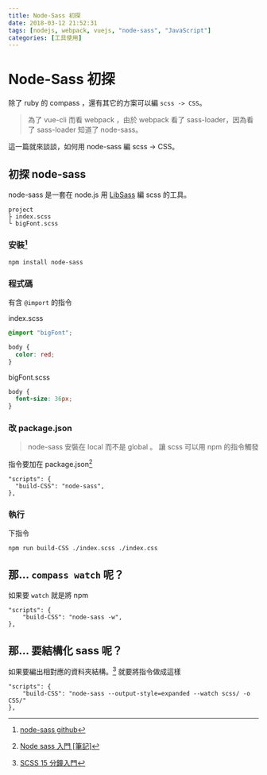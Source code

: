 ```yaml
---
title: Node-Sass 初探
date: 2018-03-12 21:52:31
tags: [nodejs, webpack, vuejs, "node-sass", "JavaScript"]
categories: [工具使用]
---
```


# Node-Sass 初探

除了 ruby 的 compass ，還有其它的方案可以編 `scss -> CSS`。

> 為了 vue-cli 而看 webpack ，由於 webpack 看了 sass-loader，因為看了 sass-loader 知道了 node-sass。

這一篇就來談談，如何用 node-sass 編 scss -> CSS。

## 初探 node-sass

node-sass 是一套在 node.js 用 [LibSass](https://github.com/sass/libsass) 編 scss 的工具。

```
project
├ index.scss
└ bigFont.scss
```

### 安裝[^node-sass]

```shell
npm install node-sass
```

### 程式碼

有含 `@import` 的指令

index.scss

```scss
@import "bigFont";

body {
  color: red;
}
```

bigFont.scss

```scss
body {
  font-size: 36px;
}
```

### 改 package.json

> node-sass 安裝在 local 而不是 global 。
> 讓 scss 可以用 npm 的指令觸發

指令要加在 package.json[^node-sass-note]

```javascript=
"scripts": {
  "build-CSS": "node-sass",
},
```

### 執行

下指令

```shell=
npm run build-CSS ./index.scss ./index.css
```

## 那... `compass watch` 呢？

如果要 `watch` 就是將 npm

```javascript=
"scripts": {
    "build-CSS": "node-sass -w",
},
```

## 那... 要結構化 sass 呢？

如果要編出相對應的資料夾結構。[^node-sass-15min]
就要將指令做成這樣

```javascript=
"scripts": {
    "build-CSS": "node-sass --output-style=expanded --watch scss/ -o CSS/"
},
```

<!-- prettier-ignore-start -->
[^node-sass]: [node-sass github](https://github.com/sass/node-sass)
[^node-sass-note]: [Node sass 入門 \[筆記\]](http://adon988.logdown.com/posts/4736822-node-sass-tutorial)
[^node-sass-15min]: [SCSS 15 分鐘入門](http://eddychang.me/blog/others/91-scss-15-mins.html)
<!-- prettier-ignore-end -->
